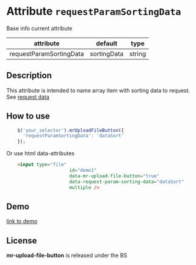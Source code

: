 
# Attribute `requestParamSortingData`

Base info current attribute 

| attribute               | default                | type            |
| -----------             | --------------------   |---------------- |
| requestParamSortingData | sortingData            | string          |

## Description
This attribute is intended to name array item with sorting data to request. See [request data](docs/attributes/ajax-options.md#request-data)

## How to use
```js
    $('your_selector').mrUploadFileButton({
      'requestParamSortingData': 'dataSort'
    });
```

Or use html data-attributes

```html 
    <input type="file"
                       id="demo1"
                       data-mr-upload-file-button="true"
                       data-request-param-sorting-data="dataSort"
                       multiple />
```

## Demo
[link to demo]()

## License

**mr-upload-file-button** is released under the BS